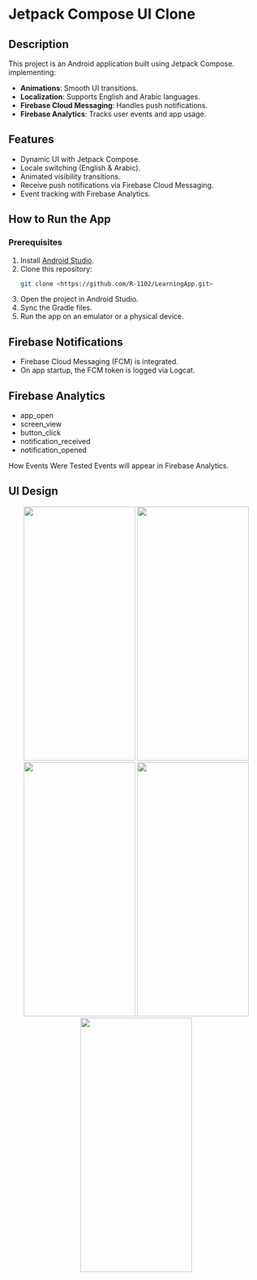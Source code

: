 # Jetpack Compose UI Clone

## Description
This project is an Android application built using Jetpack Compose. implementing:
- **Animations**: Smooth UI transitions.
- **Localization**: Supports English and Arabic languages.
- **Firebase Cloud Messaging**: Handles push notifications.
- **Firebase Analytics**: Tracks user events and app usage.


## Features
- Dynamic UI with Jetpack Compose.
- Locale switching (English & Arabic).
- Animated visibility transitions.
- Receive push notifications via Firebase Cloud Messaging.
- Event tracking with Firebase Analytics.


## How to Run the App
### Prerequisites
1. Install [Android Studio](https://developer.android.com/studio).
2. Clone this repository:
   ```sh
   git clone <https://github.com/R-1102/LearningApp.git>
   ```
3. Open the project in Android Studio.
4. Sync the Gradle files.
5. Run the app on an emulator or a physical device.



## Firebase Notifications
- Firebase Cloud Messaging (FCM) is integrated.
- On app startup, the FCM token is logged via Logcat.

## Firebase Analytics
- app_open
- screen_view
- button_click
- notification_received
- notification_opened
  
How Events Were Tested
Events will appear in Firebase Analytics.

## UI Design 

<p align="center">
   <img src="https://github.com/user-attachments/assets/aec3c2cf-8577-4da0-a599-6aca096c7eda" height="500" Width="220"/>
  <img src="https://github.com/user-attachments/assets/f9405814-1e0d-4425-84d0-80fe21096438" height="500"  Width="220"/>
  <img src="https://github.com/user-attachments/assets/b121ab88-dd7d-43ce-9664-2b48071bdd03" height="500" Width="220"/>
   <img src="https://github.com/user-attachments/assets/81c5a2e6-e2c7-44ee-9525-22ef0f0da85c" height="500" Width="220" />
  <img src="https://github.com/user-attachments/assets/0d7e3379-36a6-4976-a092-114b1e5a387c" height="500" Width="220"/>
</p>


